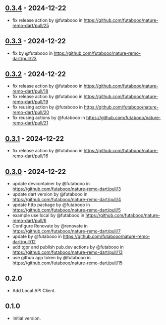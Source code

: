 ## [0.3.4](https://github.com/futabooo/nature-remo-dart/compare/0.3.3...0.3.4) - 2024-12-22
- fix release action by @futabooo in https://github.com/futabooo/nature-remo-dart/pull/25

## [0.3.3](https://github.com/futabooo/nature-remo-dart/compare/0.3.2...0.3.3) - 2024-12-22
- fix by @futabooo in https://github.com/futabooo/nature-remo-dart/pull/23

## [0.3.2](https://github.com/futabooo/nature-remo-dart/compare/0.3.1...0.3.2) - 2024-12-22
- fix release action by @futabooo in https://github.com/futabooo/nature-remo-dart/pull/18
- fix release action by @futabooo in https://github.com/futabooo/nature-remo-dart/pull/19
- fix reusing action by @futabooo in https://github.com/futabooo/nature-remo-dart/pull/20
- fix reusing actions by @futabooo in https://github.com/futabooo/nature-remo-dart/pull/21

## [0.3.1](https://github.com/futabooo/nature-remo-dart/compare/0.3.0...0.3.1) - 2024-12-22
- fix release action by @futabooo in https://github.com/futabooo/nature-remo-dart/pull/16

## [0.3.0](https://github.com/futabooo/nature-remo-dart/compare/0.2.0...0.3.0) - 2024-12-22
- update devcontainer by @futabooo in https://github.com/futabooo/nature-remo-dart/pull/3
- update dart version by @futabooo in https://github.com/futabooo/nature-remo-dart/pull/4
- update http package by @futabooo in https://github.com/futabooo/nature-remo-dart/pull/5
- example use local by @futabooo in https://github.com/futabooo/nature-remo-dart/pull/6
- Configure Renovate by @renovate in https://github.com/futabooo/nature-remo-dart/pull/7
- update by @futabooo in https://github.com/futabooo/nature-remo-dart/pull/12
- add tgpr and publish pub.dev actions by @futabooo in https://github.com/futabooo/nature-remo-dart/pull/13
- use github app token by @futabooo in https://github.com/futabooo/nature-remo-dart/pull/15

## 0.2.0
- Add Local API Client.

## 0.1.0

- Initial version.
